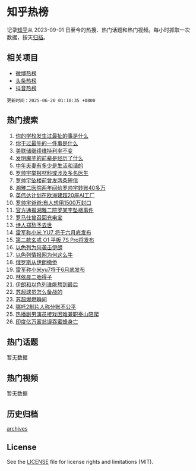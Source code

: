 # 知乎热榜

记录[知乎](https://www.zhihu.com/)从 2023-09-01 日至今的热搜、热门话题和热门视频。每小时抓取一次数据，按天[归档](archives)。

## 相关项目

- [微博热榜](https://github.com/hotarchive/weibo)
- [头条热榜](https://github.com/hotarchive/toutiao)
- [抖音热榜](https://github.com/hotarchive/douyin)


`更新时间：2025-06-20 01:10:35 +0800`

## 热门搜索

1. [你的学校发生过最扯的事是什么](https://www.zhihu.com/search?q=%E4%BD%A0%E7%9A%84%E5%AD%A6%E6%A0%A1%E5%8F%91%E7%94%9F%E8%BF%87%E6%9C%80%E6%89%AF%E7%9A%84%E4%BA%8B%E6%98%AF%E4%BB%80%E4%B9%88)
1. [你干过最牛的一件事是什么](https://www.zhihu.com/search?q=%E4%BD%A0%E5%B9%B2%E8%BF%87%E6%9C%80%E7%89%9B%E7%9A%84%E4%B8%80%E4%BB%B6%E4%BA%8B%E6%98%AF%E4%BB%80%E4%B9%88)
1. [美联储继续维持利率不变](https://www.zhihu.com/search?q=%E7%BE%8E%E8%81%94%E5%82%A8%E7%BB%A7%E7%BB%AD%E7%BB%B4%E6%8C%81%E5%88%A9%E7%8E%87%E4%B8%8D%E5%8F%98)
1. [发明魔芋的前辈是经历了什么](https://www.zhihu.com/search?q=%E5%8F%91%E6%98%8E%E9%AD%94%E8%8A%8B%E7%9A%84%E5%89%8D%E8%BE%88%E6%98%AF%E7%BB%8F%E5%8E%86%E4%BA%86%E4%BB%80%E4%B9%88)
1. [中年夫妻有多少是生活和谐的](https://www.zhihu.com/search?q=%E4%B8%AD%E5%B9%B4%E5%A4%AB%E5%A6%BB%E6%9C%89%E5%A4%9A%E5%B0%91%E6%98%AF%E7%94%9F%E6%B4%BB%E5%92%8C%E8%B0%90%E7%9A%84)
1. [罗帅宇举报材料或涉及多名医生](https://www.zhihu.com/search?q=%E7%BD%97%E5%B8%85%E5%AE%87%E4%B8%BE%E6%8A%A5%E6%9D%90%E6%96%99%E6%88%96%E6%B6%89%E5%8F%8A%E5%A4%9A%E5%90%8D%E5%8C%BB%E7%94%9F)
1. [罗帅宇坠楼前曾发两条短信](https://www.zhihu.com/search?q=%E7%BD%97%E5%B8%85%E5%AE%87%E5%9D%A0%E6%A5%BC%E5%89%8D%E6%9B%BE%E5%8F%91%E4%B8%A4%E6%9D%A1%E7%9F%AD%E4%BF%A1)
1. [湘雅二医院两年间给罗帅宇转账40多万](https://www.zhihu.com/search?q=%E6%B9%98%E9%9B%85%E4%BA%8C%E5%8C%BB%E9%99%A2%E4%B8%A4%E5%B9%B4%E9%97%B4%E7%BB%99%E7%BD%97%E5%B8%85%E5%AE%87%E8%BD%AC%E8%B4%A640%E5%A4%9A%E4%B8%87)
1. [英伟达计划在欧洲建超20座AI工厂](https://www.zhihu.com/search?q=%E8%8B%B1%E4%BC%9F%E8%BE%BE%E8%AE%A1%E5%88%92%E5%9C%A8%E6%AC%A7%E6%B4%B2%E5%BB%BA%E8%B6%8520%E5%BA%A7AI%E5%B7%A5%E5%8E%82)
1. [罗帅宇爸爸:有人想用1500万封口](https://www.zhihu.com/search?q=%E7%BD%97%E5%B8%85%E5%AE%87%E7%88%B8%E7%88%B8%3A%E6%9C%89%E4%BA%BA%E6%83%B3%E7%94%A81500%E4%B8%87%E5%B0%81%E5%8F%A3)
1. [官方通报湘雅二院罗某宇坠楼事件](https://www.zhihu.com/search?q=%E5%AE%98%E6%96%B9%E9%80%9A%E6%8A%A5%E6%B9%98%E9%9B%85%E4%BA%8C%E9%99%A2%E7%BD%97%E6%9F%90%E5%AE%87%E5%9D%A0%E6%A5%BC%E4%BA%8B%E4%BB%B6)
1. [罗马仕曾召回充电宝](https://www.zhihu.com/search?q=%E7%BD%97%E9%A9%AC%E4%BB%95%E6%9B%BE%E5%8F%AC%E5%9B%9E%E5%85%85%E7%94%B5%E5%AE%9D)
1. [诗人郑愁予去世](https://www.zhihu.com/search?q=%E8%AF%97%E4%BA%BA%E9%83%91%E6%84%81%E4%BA%88%E5%8E%BB%E4%B8%96)
1. [雷军称小米 YU7 将于六月底发布](https://www.zhihu.com/search?q=%E9%9B%B7%E5%86%9B%E7%A7%B0%E5%B0%8F%E7%B1%B3%20YU7%20%E5%B0%86%E4%BA%8E%E5%85%AD%E6%9C%88%E5%BA%95%E5%8F%91%E5%B8%83)
1. [第二款玄戒 O1 平板 7S Pro将发布](https://www.zhihu.com/search?q=%E7%AC%AC%E4%BA%8C%E6%AC%BE%E7%8E%84%E6%88%92%20O1%20%E5%B9%B3%E6%9D%BF%207S%20Pro%E5%B0%86%E5%8F%91%E5%B8%83)
1. [以色列为何袭击伊朗](https://www.zhihu.com/search?q=%E4%BB%A5%E8%89%B2%E5%88%97%E4%B8%BA%E4%BD%95%E8%A2%AD%E5%87%BB%E4%BC%8A%E6%9C%97)
1. [以色列情报网为何这么牛](https://www.zhihu.com/search?q=%E4%BB%A5%E8%89%B2%E5%88%97%E6%83%85%E6%8A%A5%E7%BD%91%E4%B8%BA%E4%BD%95%E8%BF%99%E4%B9%88%E7%89%9B)
1. [俄罗斯从伊朗撤侨](https://www.zhihu.com/search?q=%E4%BF%84%E7%BD%97%E6%96%AF%E4%BB%8E%E4%BC%8A%E6%9C%97%E6%92%A4%E4%BE%A8)
1. [雷军称小米yu7将于6月底发布](https://www.zhihu.com/search?q=%E9%9B%B7%E5%86%9B%E7%A7%B0%E5%B0%8F%E7%B1%B3yu7%E5%B0%86%E4%BA%8E6%E6%9C%88%E5%BA%95%E5%8F%91%E5%B8%83)
1. [林依晨二胎得子](https://www.zhihu.com/search?q=%E6%9E%97%E4%BE%9D%E6%99%A8%E4%BA%8C%E8%83%8E%E5%BE%97%E5%AD%90)
1. [伊朗和以色列谁能熬到最后](https://www.zhihu.com/search?q=%E4%BC%8A%E6%9C%97%E5%92%8C%E4%BB%A5%E8%89%B2%E5%88%97%E8%B0%81%E8%83%BD%E7%86%AC%E5%88%B0%E6%9C%80%E5%90%8E)
1. [苏超球员怎么备战的](https://www.zhihu.com/search?q=%E8%8B%8F%E8%B6%85%E7%90%83%E5%91%98%E6%80%8E%E4%B9%88%E5%A4%87%E6%88%98%E7%9A%84)
1. [苏超爆燃瞬间](https://www.zhihu.com/search?q=%E8%8B%8F%E8%B6%85%E7%88%86%E7%87%83%E7%9E%AC%E9%97%B4)
1. [哪吒2制片人称分账不公平](https://www.zhihu.com/search?q=%E5%93%AA%E5%90%922%E5%88%B6%E7%89%87%E4%BA%BA%E7%A7%B0%E5%88%86%E8%B4%A6%E4%B8%8D%E5%85%AC%E5%B9%B3)
1. [热播剧男演员接戏困难兼职泰山陪爬](https://www.zhihu.com/search?q=%E7%83%AD%E6%92%AD%E5%89%A7%E7%94%B7%E6%BC%94%E5%91%98%E6%8E%A5%E6%88%8F%E5%9B%B0%E9%9A%BE%E5%85%BC%E8%81%8C%E6%B3%B0%E5%B1%B1%E9%99%AA%E7%88%AC)
1. [印度亿万富翁误吞蜜蜂身亡](https://www.zhihu.com/search?q=%E5%8D%B0%E5%BA%A6%E4%BA%BF%E4%B8%87%E5%AF%8C%E7%BF%81%E8%AF%AF%E5%90%9E%E8%9C%9C%E8%9C%82%E8%BA%AB%E4%BA%A1)

## 热门话题

暂无数据

## 热门视频

暂无数据

## 历史归档

[archives](archives)

## License

See the [LICENSE](LICENSE) file for license rights and limitations (MIT).
